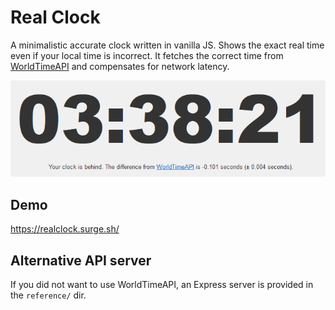 # Real Clock

A minimalistic accurate clock written in vanilla JS. Shows the exact real time even if your local time is incorrect. It fetches the correct time from [WorldTimeAPI](https://worldtimeapi.org/) and compensates for network latency.

![screenshot](screenshot.png)

## Demo

<https://realclock.surge.sh/>

## Alternative API server

If you did not want to use WorldTimeAPI, an Express server is provided in the `reference/` dir.
